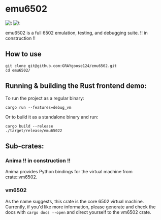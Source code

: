 # emu6502
![t](https://github.com/GRAYgoose124/emu6502/actions/workflows/tests.yml/badge.svg)     ![t](https://github.com/GRAYgoose124/emu6502/actions/workflows/anima_tests.yml/badge.svg)

emu6502 is a full 6502 emulation, testing, and debugging suite. !! in construction !!

## How to use   
    git clone git@github.com:GRAYgoose124/emu6502.git
    cd emu6502/

## Running & building the Rust frontend demo:
To run the project as a regular binary:

    cargo run --features=debug_vm

Or to build it as a standalone binary and run:

    cargo build --release
    ./target/release/emu65022



## Sub-crates: 
### Anima   !! in construction !!
Anima provides Python bindings for the virtual machine from crate::vm6502.

### vm6502
As the name suggests, this crate is the core 6502 virtual machine. Currently, if you'd like more information, please generate and check the docs with `cargo docs --open` and direct yourself to the vm6502 crate.